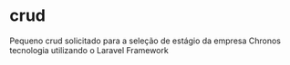 # crud
Pequeno crud solicitado para a seleção de estágio da empresa Chronos tecnologia utilizando o Laravel Framework

